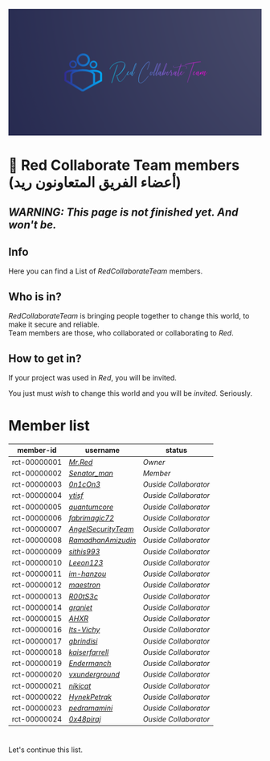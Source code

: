 <img src="https://github.com/Red-Collaborate-Team/Team-Members/blob/main/RedCollaborateTeam_1200x600.png?raw=true" style="
            object-fit:contain;
            width:700px;
            height:auto;">

# 👑 Red Collaborate Team members (أعضاء الفريق المتعاونون ريد)

## _WARNING: This page is not finished yet. And won't be._

## Info

Here you can find a List of _RedCollaborateTeam_ members.

## Who is in?

_RedCollaborateTeam_ is bringing people together to change this world, to make it secure and reliable.<br/>
Team members are those, who collaborated or collaborating to _Red_.

## How to get in?

If your project was used in _Red_, you will be invited.

You just must _wish_ to change this world and you will be _invited._ Seriously.

# Member list

| member-id | username | status |
|-----------|----------|--------|
| rct-00000001 | _[Mr.Red](https://github.com/vladimirrogozin)_ | _Owner_ |
| rct-00000002 | _[Senator_man](https://github.com/nicksenator)_ | _Member_ |
| rct-00000003 | _[0n1cOn3](https://github.com/0n1cOn3)_ | _Ouside Collaborator_ |
| rct-00000004 | _[ytisf](https://github.com/ytisf)_ | _Ouside Collaborator_ |
| rct-00000005 | _[quantumcore](https://github.com/quantumcore)_ | _Ouside Collaborator_ |
| rct-00000006 | _[fabrimagic72](https://github.com/fabrimagic72)_ | _Ouside Collaborator_ |
| rct-00000007 | _[AngelSecurityTeam](https://github.com/AngelSecurityTeam)_ | _Ouside Collaborator_ |
| rct-00000008 | _[RamadhanAmizudin](https://github.com/RamadhanAmizudin)_ | _Ouside Collaborator_ |
| rct-00000009 | _[sithis993](https://github.com/sithis993)_ | _Ouside Collaborator_ |
| rct-00000010 | _[Leeon123](https://github.com/Leeon123)_ | _Ouside Collaborator_ |
| rct-00000011 | _[im-hanzou](https://github.com/im-hanzou)_ | _Ouside Collaborator_ |
| rct-00000012 | _[maestron](https://github.com/maestron)_ | _Ouside Collaborator_ |
| rct-00000013 | _[R00tS3c](https://github.com/R00tS3c)_ | _Ouside Collaborator_ |
| rct-00000014 | _[graniet](https://github.com/graniet)_ | _Ouside Collaborator_ |
| rct-00000015 | _[AHXR](https://github.com/AHXR)_ | _Ouside Collaborator_ |
| rct-00000016 | _[Its-Vichy](https://github.com/Its-Vichy)_ | _Ouside Collaborator_ |
| rct-00000017 | _[gbrindisi](https://github.com/gbrindisi)_ | _Ouside Collaborator_ |
| rct-00000018 | _[kaiserfarrell](https://github.com/kaiserfarrell)_ | _Ouside Collaborator_ |
| rct-00000019 | _[Endermanch](https://github.com/Endermanch)_ | _Ouside Collaborator_ |
| rct-00000020 | _[vxunderground](https://github.com/vxunderground)_ | _Ouside Collaborator_ |
| rct-00000021 | _[nikicat](https://github.com/nikicat)_ | _Ouside Collaborator_ |
| rct-00000022 | _[HynekPetrak](https://github.com/HynekPetrak)_ | _Ouside Collaborator_ |
| rct-00000023 | _[pedramamini](https://github.com/pedramamini)_ | _Ouside Collaborator_ |
| rct-00000024 | _[0x48piraj](https://github.com/0x48piraj)_ | _Ouside Collaborator_ |


#
Let's continue this list.

